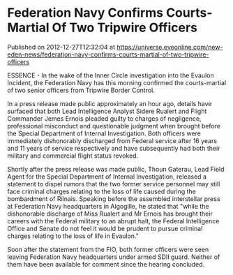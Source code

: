 # Federation Navy Confirms Courts-Martial Of Two Tripwire Officers
Published on 2012-12-27T12:32:04 at https://universe.eveonline.com/new-eden-news/federation-navy-confirms-courts-martial-of-two-tripwire-officers

ESSENCE - In the wake of the Inner Circle investigation into the Evaulon Incident, the Federation Navy has this morning confirmed the courts-martial of two senior officers from Tripwire Border Control.

In a press release made public approximately an hour ago, details have surfaced that both Lead Intelligence Analyst Sidere Rualert and Flight Commander Jemes Ernois pleaded guilty to charges of negligence, professional misconduct and questionable judgment when brought before the Special Department of Internal Investigation. Both officers were immediately dishonorably discharged from Federal service after 16 years and 11 years of service respectively and have subsequently had both their military and commercial flight status revoked.

Shortly after the press release was made public, Thoun Gaterau, Lead Field Agent for the Special Department of Internal Investigation, released a statement to dispel rumors that the two former service personnel may still face criminal charges relating to the loss of life caused during the bombardment of Rilnais. Speaking before the assembled interstellar press at Federation Navy headquarters in Algogille, he stated that "while the dishonorable discharge of Miss Rualert and Mr Ernois has brought their careers with the Federal military to an abrupt halt, the Federal Intelligence Office and Senate do not feel it would be prudent to pursue criminal charges relating to the loss of life in Evaulon."

Soon after the statement from the FIO, both former officers were seen leaving Federation Navy headquarters under armed SDII guard. Neither of them have been available for comment since the hearing concluded.
